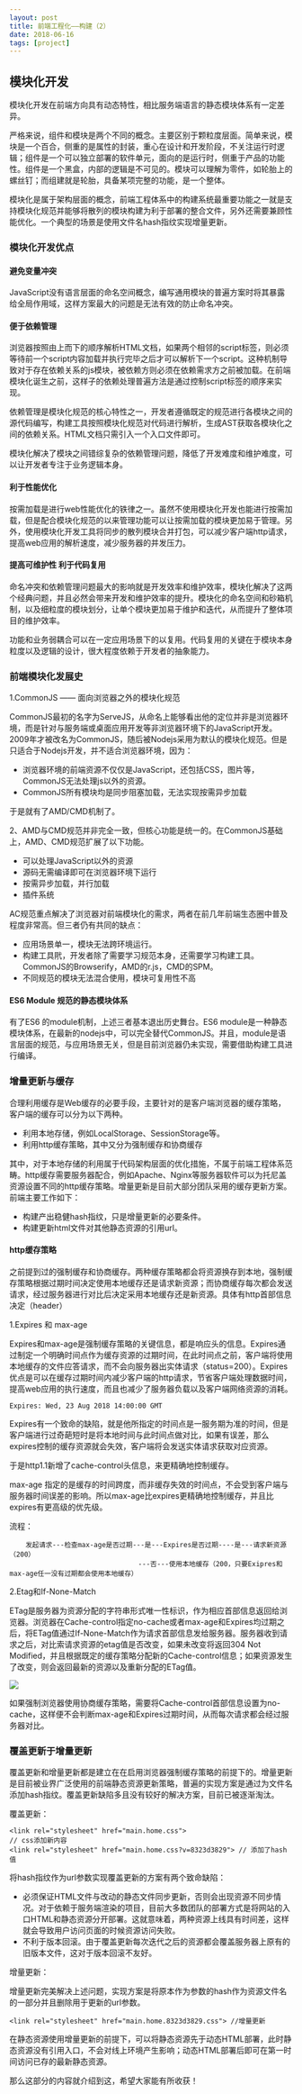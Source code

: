 ```yaml
---
layout: post
title: 前端工程化——构建（2）
date: 2018-06-16
tags: [project]
---
```


## 模块化开发

模块化开发在前端方向具有动态特性，相比服务端语言的静态模块体系有一定差异。

严格来说，组件和模块是两个不同的概念。主要区别于颗粒度层面。简单来说，模块是一个百合，侧重的是属性的封装，重心在设计和开发阶段，不关注运行时逻辑；组件是一个可以独立部署的软件单元，面向的是运行时，侧重于产品的功能性。组件是一个黑盒，内部的逻辑是不可见的。模块可以理解为零件，如轮胎上的螺丝钉；而组建就是轮胎，具备某项完整的功能，是一个整体。

模块化是属于架构层面的概念，前端工程体系中的构建系统最重要功能之一就是支持模块化规范并能够将散列的模块构建为利于部署的整合文件，另外还需要兼顾性能优化。一个典型的场景是使用文件名hash指纹实现增量更新。

### 模块化开发优点

#### 避免变量冲突

JavaScript没有语言层面的命名空间概念，编写通用模块的普遍方案时将其暴露给全局作用域，这样方案最大的问题是无法有效的防止命名冲突。

#### 便于依赖管理

浏览器按照由上而下的顺序解析HTML文档，如果两个相邻的script标签，则必须等待前一个script内容加载并执行完毕之后才可以解析下一个script。这种机制导致对于存在依赖关系的js模块，被依赖方则必须在依赖需求方之前被加载。在前端模块化诞生之前，这样子的依赖处理普遍方法是通过控制script标签的顺序来实现。

依赖管理是模块化规范的核心特性之一，开发者遵循既定的规范进行各模块之间的源代码编写，构建工具按照模块化规范对代码进行解析，生成AST获取各模块化之间的依赖关系。HTML文档只需引入一个入口文件即可。

模块化解决了模块之间错综复杂的依赖管理问题，降低了开发难度和维护难度，可以让开发者专注于业务逻辑本身。


#### 利于性能优化

按需加载是进行web性能优化的铁律之一。虽然不使用模块化开发也能进行按需加载，但是配合模块化规范的以来管理功能可以让按需加载的模块更加易于管理。另外，使用模块化开发工具将同步的散列模块合并打包，可以减少客户端http请求，提高web应用的解析速度，减少服务器的并发压力。

#### 提高可维护性 利于代码复用

命名冲突和依赖管理问题最大的影响就是开发效率和维护效率，模块化解决了这两个经典问题，并且必然会带来开发和维护效率的提升。模块化的命名空间和砂箱机制，以及细粒度的模块划分，让单个模块更加易于维护和迭代，从而提升了整体项目的维护效率。

功能和业务弱耦合可以在一定应用场景下的以复用。代码复用的关键在于模块本身粒度以及逻辑的设计，很大程度依赖于开发者的抽象能力。

### 前端模块化发展史

1.CommonJS —— 面向浏览器之外的模块化规范

CommonJS最初的名字为ServeJS，从命名上能够看出他的定位并非是浏览器环境，而是针对与服务端或桌面应用开发等非浏览器环境下的JavaScript开发。2009年才被改名为CommonJS，随后被Nodejs采用为默认的模块化规范。但是只适合于Nodejs开发，并不适合浏览器环境，因为：

- 浏览器环境的前端资源不仅仅是JavaScript，还包括CSS，图片等，CommonJS无法处理js以外的资源。
- CommonJS所有模块均是同步阻塞加载，无法实现按需异步加载

于是就有了AMD/CMD机制了。

2、AMD与CMD规范并非完全一致，但核心功能是统一的。在CommonJS基础上，AMD、CMD规范扩展了以下功能。

- 可以处理JavaScript以外的资源
- 源码无需编译即可在浏览器环境下运行
- 按需异步加载，并行加载
- 插件系统

AC规范重点解决了浏览器对前端模块化的需求，两者在前几年前端生态圈中普及程度非常高。但三者仍有共同的缺点：

- 应用场景单一，模块无法跨环境运行。
- 构建工具㢥，开发者除了需要学习规范本身，还需要学习构建工具。CommonJS的Browserify，AMD的r.js，CMD的SPM。
- 不同规范的模块无法混合使用，模块可复用性不高

#### ES6 Module 规范的静态模块体系

有了ES6 的module机制，上述三者基本退出历史舞台。ES6 module是一种静态模块体系，在最新的nodejs中，可以完全替代CommonJS。并且，module是语言层面的规范，与应用场景无关，但是目前浏览器仍未实现，需要借助构建工具进行编译。

### 增量更新与缓存

合理利用缓存是Web缓存的必要手段，主要针对的是客户端浏览器的缓存策略，客户端的缓存可以分为以下两种。

- 利用本地存储，例如LocalStorage、SessionStorage等。
- 利用http缓存策略，其中又分为强制缓存和协商缓存

其中，对于本地存储的利用属于代码架构层面的优化措施，不属于前端工程体系范畴。http缓存需要服务器配合，例如Apache、Nginx等服务器软件可以为托尼盖资源设置不同的http缓存策略。增量更新是目前大部分团队采用的缓存更新方案。前端主要工作如下：

- 构建产出稳健hash指纹，只是增量更新的必要条件。
- 构建更新html文件对其他静态资源的引用url。

#### http缓存策略

之前提到过的强制缓存和协商缓存。两种缓存策略都会将资源换存到本地，强制缓存策略根据过期时间决定使用本地缓存还是请求新资源；而协商缓存每次都会发送请求，经过服务器进行对比后决定采用本地缓存还是新资源。具体有http首部信息决定（header）

1.Expires 和 max-age

Expires和max-age是强制缓存策略的关键信息，都是响应头的信息。Expires通过制定一个明确时间点作为缓存资源的过期时间，在此时间点之前，客户端将使用本地缓存的文件应答请求，而不会向服务器出实体请求（status=200）。Expires优点是可以在缓存过期时间内减少客户端的http请求，节省客户端处理数据时间，提高web应用的执行速度，而且也减少了服务器负载以及客户端网络资源的消耗。

    Expires: Wed, 23 Aug 2018 14:00:00 GMT

Expires有一个致命的缺陷，就是他所指定的时间点是一服务期为准的时间，但是客户端进行过奇葩短时是将本地时间与此时间点做对比，如果有误差，那么expires控制的缓存资源就会失效，客户端将会发送实体请求获取对应资源。

于是http1.1新增了cache-control头信息，来更精确地控制缓存。

max-age 指定的是缓存的时间跨度，而非缓存失效的时间点，不会受到客户端与服务器时间误差的影响。所以max-age比expires更精确地控制缓存，并且比expires有更高级的优先级。

流程：

        发起请求---检查max-age是否过期---是---Expires是否过期----是---请求新资源（200）
                                    ---否---使用本地缓存（200，只要Exipres和max-age任一没有过期都会使用本地缓存）

2.Etag和If-None-Match

ETag是服务器为资源分配的字符串形式唯一性标识，作为相应首部信息返回给浏览器。浏览器在Cache-control指定no-cache或者max-age和Expires均过期之后，将ETag值通过If-None-Match作为请求首部信息发给服务器。服务器收到请求之后，对比索请求资源的etag值是否改变，如果未改变将返回304 Not Modified，并且根据既定的缓存策略分配新的Cache-control信息；如果资源发生了改变，则会返回最新的资源以及重新分配的ETag值。

<img src="http://os310ujuc.bkt.clouddn.com/nw2.png">

如果强制浏览器使用协商缓存策略，需要将Cache-control首部信息设置为no-cache，这样便不会判断max-age和Expires过期时间，从而每次请求都会经过服务器对比。

### 覆盖更新于增量更新

覆盖更新和增量更新都是建立在在启用浏览器强制缓存策略的前提下的。增量更新是目前被业界广泛使用的前端静态资源更新策略，普遍的实现方案是通过为文件名添加hash指纹。覆盖更新缺陷多且没有较好的解决方案，目前已被逐渐淘汰。

覆盖更新：

    <link rel="stylesheet" href="main.home.css">
    // css添加新内容
    <link rel="stylesheet" href="main.home.css?v=8323d3829"> // 添加了hash值

将hash指纹作为url参数实现覆盖更新的方案有两个致命缺陷：

- 必须保证HTML文件与改动的静态文件同步更新，否则会出现资源不同步情况。对于依赖于服务端渲染的项目，目前大多数团队的部署方式是将网站的入口HTML和静态资源分开部署。这就意味着，两种资源上线具有时间差，这样就会导致用户访问页面的时候资源访问失败。
- 不利于版本回滚。由于覆盖更新每次迭代之后的资源都会覆盖服务器上原有的旧版本文件，这对于版本回滚不友好。

增量更新：

增量更新完美解决上述问题，实现方案是将原本作为参数的hash作为资源文件名的一部分并且删除用于更新的url参数。

    <link rel="stylesheet" href="main.home.8323d3829.css"> //增量更新

在静态资源使用增量更新的前提下，可以将静态资源先于动态HTML部署，此时静态资源没有引用入口，不会对线上环境产生影响；动态HTML部署后即可在第一时间访问已存的最新静态资源。

那么这部分的内容就介绍到这，希望大家能有所收获！